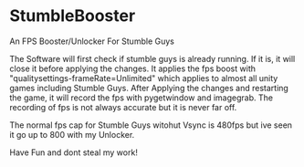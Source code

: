 # StumbleBooster

An FPS Booster/Unlocker For Stumble Guys

The Software will first check if stumble guys is already running. If it is, it will close it before applying the changes.
It applies the fps boost with "qualitysettings-frameRate=Unlimited" which applies to almost all unity games including Stumble Guys.
After Applying the changes and restarting the game, it will record the fps with pygetwindow and imagegrab. The recording of fps is not always accurate but it is never far off.

The normal fps cap for Stumble Guys witohut Vsync is 480fps but ive seen it go up to 800 with my Unlocker.

Have Fun and dont steal my work!
